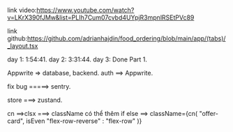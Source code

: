 link video:https://www.youtube.com/watch?v=LKrX390fJMw&list=PLIh7Cum07cvbd4UYpjR3mpnlRSEtPVc89

link github:https://github.com/adrianhajdin/food_ordering/blob/main/app/(tabs)/_layout.tsx


day 1:   1:54:41.
day 2:   3:31:44.
day 3:   Done Part 1.



Appwrite => database, backend.
auth ==> Appwrite.

fix bug =====> sentry.

store ===> zustand.


cn ==>clsx ===> className có thể thêm if else ==>
 className={cn(
  "offer-card",
  isEven "flex-row-reverse" : "flex-row"
  )}